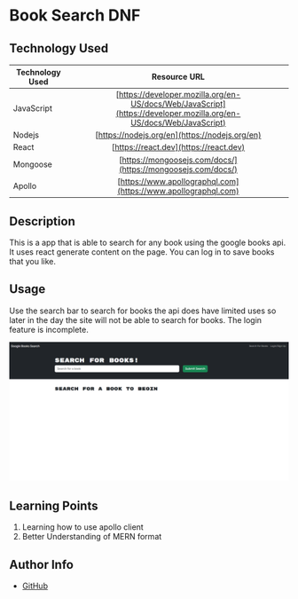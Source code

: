 # Book Search DNF

## Technology Used

| Technology Used |                                                    Resource URL                                                    |
| --------------- | :----------------------------------------------------------------------------------------------------------------: |
| JavaScript      | [https://developer.mozilla.org/en-US/docs/Web/JavaScript](https://developer.mozilla.org/en-US/docs/Web/JavaScript) |
| Nodejs          |                                   [https://nodejs.org/en](https://nodejs.org/en)                                   |
| React           |                                       [https://react.dev](https://react.dev)                                       |
| Mongoose        |                            [https://mongoosejs.com/docs/](https://mongoosejs.com/docs/)                            |
| Apollo          |                           [https://www.apollographql.com](https://www.apollographql.com)                           |

## Description

This is a app that is able to search for any book using the google books api. It uses react generate content on the page. You can log in to save books that you like.

## Usage

Use the search bar to search for books the api does have limited uses so later in the day the site will not be able to search for books.
The login feature is incomplete.

![alt text](./assets/BookSearch.png)

## Learning Points

1. Learning how to use apollo client
2. Better Understanding of MERN format

## Author Info

- [GitHub](https://github.com/Jarell-Chinn)
